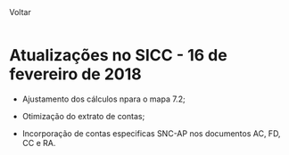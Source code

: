 <div style="width:100%; height:30px"><span onclick="loadMdDoc('atualizacoes', ['btnMenu'],'', null)" class="voltar">Voltar</span></div>

# Atualizações no SICC - 16 de fevereiro de 2018

- Ajustamento dos cálculos npara o mapa 7.2;

- Otimização do extrato de contas;

- Incorporação de contas especificas SNC-AP nos documentos AC, FD, CC e RA.
